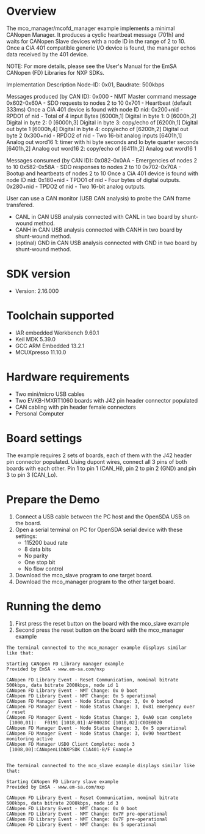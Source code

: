 Overview
========
The mco_manager/mcofd_manager example implements a minimal CANopen Manager.
It produces a cyclic heartbeat message (701h) and waits for 
CANopen Slave devices with a node ID in the range of 2 to 10.
Once a CiA 401 compatible generic I/O device is found,
the manager echos data received by the 401 device.

NOTE: For more details, please see the User's Manual for the
EmSA CANopen (FD) Libraries for NXP SDKs.


Implementation Description
Node-ID: 0x01, Baudrate: 500kbps

Messages produced (by CAN ID):
0x000       - NMT Master command message
0x602-0x60A - SDO requests to nodes 2 to 10
0x701       - Heartbeat (default 333ms)
Once a CiA 401 device is found with node ID nid:
0x200+nid   - RPDO1 of nid - Total of 4 input Bytes
    [6000h,1] Digital in byte 1: 0
    [6000h,2] Digital in byte 2: 0
    [6000h,3] Digital in byte 3: copy/echo of [6200h,1] Digital out byte 1
    [6000h,4] Digital in byte 4: copy/echo of [6200h,2] Digital out byte 2
0x300+nid   - RPDO2 of nid - Two 16-bit analog inputs
    [6401h,1] Analog out word16 1: timer with hi byte seconds and lo byte quarter seconds
    [6401h,2] Analog out word16 2: copy/echo of [6411h,2] Analog out word16 1

Messages consumed (by CAN ID):
0x082-0x0AA - Emergencies of nodes 2 to 10
0x582-0x58A - SDO responses to nodes 2 to 10
0x702-0x70A - Bootup and heartbeats of nodes 2 to 10
Once a CiA 401 device is found with node ID nid:
0x180+nid   - TPDO1 of nid - Four bytes of digital outputs. 
0x280+nid   - TPDO2 of nid - Two 16-bit analog outputs.

User can use a CAN monitor (USB CAN analysis) to probe the CAN frame transfered.
- CANL in CAN USB analysis connected with CANL in two board by shunt-wound method.
- CANH in CAN USB analysis connected with CANH in two board by shunt-wound method.
- (optinal) GND in CAN USB analysis connected with GND in two board by shunt-wound method.

SDK version
===========
- Version: 2.16.000

Toolchain supported
===================
- IAR embedded Workbench  9.60.1
- Keil MDK  5.39.0
- GCC ARM Embedded  13.2.1
- MCUXpresso  11.10.0

Hardware requirements
=====================
- Two mini/micro USB cables
- Two EVKB-IMXRT1060 boards with J42 pin header connector populated
- CAN cabling with pin header female connectors 
- Personal Computer

Board settings
==============
The example requires 2 sets of boards, each of them with the J42 header pin connector populated.
Using dupont wires, connect all 3 pins of both boards with each other.
Pin 1 to pin 1 (CAN_Hi), pin 2 to pin 2 (GND) and pin 3 to pin 3 (CAN_Lo).

Prepare the Demo
================
1. Connect a USB cable between the PC host and the OpenSDA USB on the board.
2. Open a serial terminal on PC for OpenSDA serial device with these settings:
   - 115200 baud rate
   - 8 data bits
   - No parity
   - One stop bit
   - No flow control
3. Download the mco_slave program to one target board.
4. Download the mco_manager program to the other target board.

Running the demo
================
1. First press the reset button on the board with the mco_slave example
2. Second press the reset button on the board with the mco_manager example

~~~~~~~~~~~~~~~~~~~~~
The terminal connected to the mco_manager example displays similar like that:

Starting CANopen FD Library manager example
Provided by EmSA - www.em-sa.com/nxp

CANopen FD Library Event - Reset Communication, nominal bitrate 500kbps, data bitrate 2000kbps, node id 1
CANopen FD Library Event - NMT Change: 0x 0 boot 
CANopen FD Library Event - NMT Change: 0x 5 operational 
CANopen FD Manager Event - Node Status Change: 3, 0x 0 booted 
CANopen FD Manager Event - Node Status Change: 3, 0x81 emergency over / reset 
CANopen FD Manager Event - Node Status Change: 3, 0xA0 scan complete
 [1000,01]:   F0191 [1018,01]:AF0002DC [1018,02]:C0DE0020
CANopen FD Manager Event - Node Status Change: 3, 0x 5 operational 
CANopen FD Manager Event - Node Status Change: 3, 0x90 heartbeat monitoring active 
CANopen FD Manager USDO Client Complete: node 3
 [1008,00]:CANopenLibNXPSDK CiA401-B/F Example
 

The terminal connected to the mco_slave example displays similar like that:

Starting CANopen FD Library slave example
Provided by EmSA - www.em-sa.com/nxp

CANopen FD Library Event - Reset Communication, nominal bitrate 500kbps, data bitrate 2000kbps, node id 3
CANopen FD Library Event - NMT Change: 0x 0 boot
CANopen FD Library Event - NMT Change: 0x7F pre-operational
CANopen FD Library Event - NMT Change: 0x7F pre-operational
CANopen FD Library Event - NMT Change: 0x 5 operational
~~~~~~~~~~~~~~~~~~~~~
